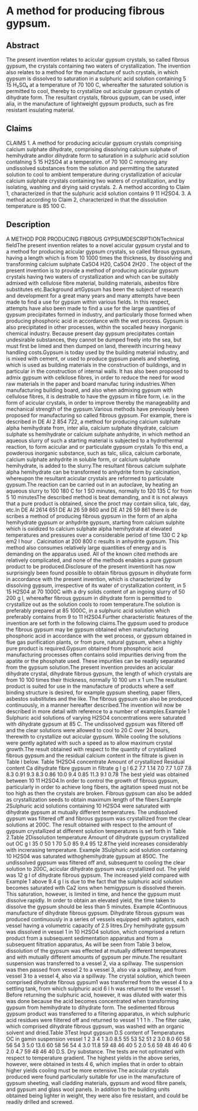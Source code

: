 # A method for producing fibrous gypsum.

## Abstract
The present invention relates to acicular gypsum crystals, so called fibrous gypsum, the crystals containing two waters of crystallization. The invention also relates to a method for the manufacture of such crystals, in which gypsum is dissolved to saturation in a sulphuric acid solution containing 5 15 H₂SO₄ at a temperature of 70 100 C, whereafter the saturated solution is permitted to cool, thereby to crystallize out acicular gypsum crystals of dihydrate form. The resultant crystals, fibrous gypsum, can be used, inter alia, in the manufacture of lightweight gypsum products, such as fire resistant insulating material.

## Claims
CLAIMS 1. A method for producing acicular gypsum crystals comprising calcium sulphate dihydrate, comprising dissolving calcium sulphate of hemihydrate andlor dihydrate form to saturation in a sulphuric acid solution contaIning 5 15 H2SO4 at a temperatire. of 70 100 C removing any undissolved substances from the solution and permitting the saturated solution to cool to ambient temperature during crystallization of acicular calcium sulphate crystals containing two waters of crystallization, and by isolating, washing and drying said crystals. 2. A method according to Claim 1, characterized in that the sulphuric acid solution contains 9 11 H2SO4. 3. A method according to Claim 2, characterized in that the dissolution temperature is 85 100 C.

## Description
A METHOD POR PRODUCING FIBROUS GYPSUMDESCRIPTIONTechnical fieldThe present invention relates to a novel acicular gypsum crystal and to a method for producing acicular gypsum crystals, so called fibrous gypsum, having a length which is from 10 1000 times the thickness, by dissolving and transforming calcium sulphate CaSO4 H20, CaSO4 2H20 . The object of the present invention is to provide a method of producing acicular gypsum crystals having two waters of crystallization and which can be suitably admixed with cellulose fibre material, building materials, asbestos fibre substitutes etc.Background artGypsum has been the subject of research and development for a great many years and many attempts have been made to find a use for gypsum within various fields. In this respect, attempts have also been made to find a use for the large quantities of gypsum precipitates formed in industry, and particularly those formed when producing phosphoric acid in accordance with the wet process. Gypsum is also precipitated in other processes, within the socalled heavy inorganic chemical industry. Because present day gypsum precipitates contain undesirable substances, they cannot be dumped freely into the sea, but must first be limed and then dumped on land, therewith incurring heavy handling costs.Gypsum is today used by the building material industry, and is mixed with cement, or used to produce gypsum panels and sheeting, which is used as building materials in the construction of buildings, and in particular in the construction of internal walls. It has also been proposed to admix gypsum with celkilose fibres, in order to reduce the need for wood raw materials in the paper and board manufac turing industries.When manufacturing building board, and also when admixing gypsum with cellulose fibres, it is destrable to have the gypsum in fibre form, i.e. in the form of acicular crystals, in order to improve thereby the manageability and mechanical strength of the gypsum.Various methods have previously been proposed for manufacturing so called fibrous gypsum. For example, there is described in DE Al 2 854 722, a method for producing calcium sulphate alpha hemihydrate from, inter alia, calcium sulphate dihydrate, calcium sulphate ss hemihydrate or calcium sulphate anhydrite, in which method an aqueous slurry of such a starting material is subjected to a hydrothermal reaction, to form acicular and or particulate gypsum crystals To this end, a powderous inorganic substance, such as talc, silica, calcium carbonate, calcium sulphate anhydrite in soluble form, or calcium sulphate hemihydrate, is added to the slurry.The resultant fibrous calcium sulphate alpha hemihydrate can be transformed to anhydrite form by calcination, whereupon the resultant acicular crystals are reformed to particulate gypsum.The reaction can be carried out in an autoclave, by heating an aqueous slurry to 100 180 C for 1 SO minutes, normally to 120 135 C for from 5 10 minutesThe described method is beat demanding, and it is not always that a pure product is obtained, since the proct may contain silica, talc, day, etc.In DE Al 2614 651 DE Al 26 59 860 and DE A1 26 59 861 there is de scribes a method of producing fibrous gypsum in the form of an alpha hemihydrate gypsum or anhydrite gypsum, starting from calcium sulphite which is oxidized to calcium sulphate alpha hemihydrate at elevated temperatures and pressures over a considerable period of time 130 C 2 kp em2 I hour . Calcination at 200 800 c results in anhydrite gypsum. This method also consumes relatively large quantities of energy and is demanding on the apparatus used. All of the known cited methods are relatively complicated, and none of the methods enables a pure gypsum product to be produced.Disclosure of the present inventionIt has now surprisingly been found possible to obtain fibrous gypsum in dihydrate form in accordance with the present invention, which is characterized by dissolving gypsum, irrespective of its water of crystallization content, in 5 15 H2S04 at 70 1000C with a dry solids content of an ingoing slurry of 50 200 g l, whereafter fibrous gypsum in dihydrate form is permitted to crystallize out as the solution cools to room temperature.The solution is preferably prepared at 85 1000C, in a sulphuric acid solution which preferably contains from 9 to 11 H2S04.Further characteristic features of the invention are set forth in the following claims.The gypsum used to produce the fibrous gypsum may be gypsum obtained when manufacturing phosphoric acid in accordance with the wet process, or gypsum obtained in flue gas purification plants, or from pure, natural gypsum, when a highly pure product is required.Gypsum obtained from phosphoric acid manufacturing processes often contains solid impurities deriving from the apatite or the phosphate used. These impurities can be readily separated from the gypsum solution.The present invention provides an acicular dihydrate crystal, dihydrate fibrous gypsum, the length of which crystals are from 10 100 times their thickness, normally 10 100 um x 1 um.The resultant product is suited for use in the manufacture of products where a self binding structure is desired, for example gypsum sheeting, paper fillers, asbestos substitutes and the like. The fibrous gypsum can also be produced continuously, in a manner hereafter described.The invention will now be described in more detail with reference to a number of examples.Example 1 Sulphuric acid solutions of varying H2SO4 concentrations were saturated with dihydrate gypsum at 85 C. The undissolved gypsum was filtered off and the clear solutions were allowed to cool to 20 C over 24 bours, therewith to crystallize out acicular gypsum. While cooling the solutions were gently agitated with such a speed as to allow maximum crystal growth.The result obtained with respect to the quantity of crystallized fibrous gypsum and the residual calcium content in the filtrate is given in Table l below. Table 1H2SO4 concentrate Amount of crystallized Residual content Ca dihydrate fibre gypsum in filtrate g l g l 6.2 7.7 1.14 7.0 7.7 1.07 7.8 8.3 0.91 9.3 8.3 0.86 10.0 9.4 0.85 11.3 9.1 0.78 The best yield was obtained between 10 11 H2SO4.In order to control the growth of fibrous gypsum, particularly in order to achieve long fibers, the agitation speed must not be too high as then the crystals are broken. Fibrous gypsum can also be added as crystallization seeds to obtain maximum length of the fibers.Example 2Sulphuric acid solutions containing 10 H2SO4 were saturated with dihydrate gypsum at mutually different temperatures. The undissolved gypsum was filtered off and fibrous gypsum was crystallized from the clear solutions at 200C. The result obtained with respect to the amount of gypsum crystallized at different solution temperatures is set forth in Table 2.Table 2Dissolution temperature Amount of dihydrate gypsum crystallized out OC g l 35 0 50 1 70 5.0 85 9.4 95 12.8The yield increases considerably with increrasing temperature. Example 3Sulphuric acid solution containing 10 H2S04 was saturated withoghemihydrate gypsum at 850C. The undissolved gypsum was filtered off and, subsequent to cooling the clear solution to 200C, acicular dihydrate gypsum was crystallized out. The yield was 12 g l of dihydrate fibrous gypsum. The increased yield compared with Example 1 above 9.4 g l is due to the fact that the sulphuric acid solution becomes saturated with Ca2 ions when hemigypsum is dissolved therein. This saturation, however, is limited in time, and hence the gypsum must dissolve rapidly. In order to obtain an elevated yield, the time taken to dissolve the gypsum should be less than 5 minutes. Example 4Continuous manufacture of dihydrate fibrous gypsum. Dihydrate fibrous gypsum was produced continuously in a series of vessels equipped with agitators, each vessel having a volumetric capacity of 2.5 litres.Dry hemihydrate gypsum was dissolved in vessel 1 in 10 H2SO4 solution, which comprised a return product from a subsequent sedimentation apparatus and from a subsequent filtration apparatus, As will be seen from Table 3 below, dissolution of the gypsum was effected at mutually different temperatures and with mutually different amounts of gypsum per minute.The resultant suspension was transferred to a vessel 2, via a spillway. The suspension was then passed from vessel 2 to a vessel 3, also via a spillway, and from vessel 3 to a vessel 4, also via a spillway. The crystal solution, which tween comprised dihydrate fibrous gypsum1 was transferred from the vessel 4 to a settling tank, from which sulphuric acid 6 l h was returned to the vessel 1. Before returning the sulphuric acid, however, it was diluted with water this was done because the acid becomes concentrated when transforming gypsum from hemihydrate to dihydrate form. The sedimented fibrous gypsum product was transferred to a filtering apparatus, in which sulphuric acid residues were filtered off and returned to vessel 1 1 1 h . The filter cake, which comprised dihydrate fibrous gypsum, was washed with an organic solvent and dried.Table 3Test Input gypsum D.S content of Temperatures OC in gamin suspension vessel 1 2 3 4 1 3.0 8.5 55 53 52 51 2 3.0 8.0 60 58 56 54 3 5.0 13.6 60 58 56 54 4 3.0 11.8 59 48 46 40 5 2.0 5.6 59 48 46 40 6 2.0 4.7 59 48 46 40 D.S. Dry substance. The tests are not optimated with respect to temperature gradient. The highest yields in the above series, however, were obtained in tests 4 6, which implies that in order to obtain higher yields cooling must be more extensive.The acicular crystals produced were found particularly suitable for use in the manufacture of gypsum sheeting, wall cladding materials, gypsum and wood fibre panels, and gypsum and glass wool panels. In addition to the building units obtained being lighter in weight, they were also fire resistant, and could be readily drilled and screwed.